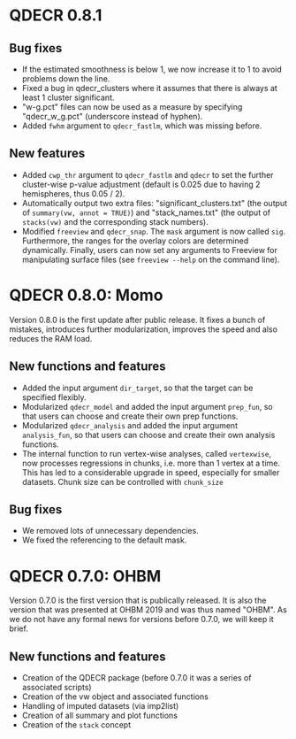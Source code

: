 # QDECR 0.8.1

## Bug fixes
* If the estimated smoothness is below 1, we now increase it to 1 to avoid problems down the line.
* Fixed a bug in qdecr_clusters where it assumes that there is always at least 1 cluster significant.
* "w-g.pct" files can now be used as a measure by specifying "qdecr_w_g.pct" (underscore instead of hyphen).
* Added `fwhm` argument to `qdecr_fastlm`, which was missing before.

## New features
* Added `cwp_thr` argument to `qdecr_fastlm` and `qdecr` to set the further cluster-wise p-value adjustment (default is 0.025 due to having 2 hemispheres, thus 0.05 / 2).
* Automatically output two extra files: "significant_clusters.txt" (the output of `summary(vw, annot = TRUE)`) and "stack_names.txt" (the output of `stacks(vw)` and the corresponding stack numbers).
* Modified `freeview` and `qdecr_snap`. The `mask` argument is now called `sig`. Furthermore, the ranges for the overlay colors are determined dynamically. Finally, users can now set any arguments to Freeview for manipulating surface files (see `freeview --help` on the command line).

# QDECR 0.8.0: Momo

Version 0.8.0 is the first update after public release. It fixes a bunch of mistakes, introduces further modularization, improves the speed and also reduces the RAM load.

## New functions and features

* Added the input argument `dir_target`, so that the target can be specified flexibly. 
* Modularized `qdecr_model` and added the input argument `prep_fun`, so that users can choose and create their own prep functions.
* Modularized `qdecr_analysis` and added the input argument `analysis_fun`, so that users can choose and create their own analysis functions.
* The internal function to run vertex-wise analyses, called `vertexwise`, now processes regressions in chunks, i.e. more than 1 vertex at a time. This has led to a considerable upgrade in speed, especially for smaller datasets. Chunk size can be controlled with `chunk_size`

## Bug fixes

* We removed lots of unnecessary dependencies.
* We fixed the referencing to the default mask.

# QDECR 0.7.0: OHBM

Version 0.7.0 is the first version that is publically released. It is also the version that was presented at OHBM 2019 and was thus named "OHBM". As we do not have any formal news for versions before 0.7.0, we will keep it brief.

## New functions and features

* Creation of the QDECR package (before 0.7.0 it was a series of associated scripts)
* Creation of the vw object and associated functions
* Handling of imputed datasets (via imp2list)
* Creation of all summary and plot functions
* Creation of the `stack` concept